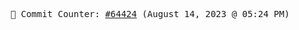 <p align="center">
    <samp>
        📮 Commit Counter: <a href="https://github.com/Javascript-void0/Javascript-void0/commits/main">#64424</a> (August 14, 2023 @ 05:24 PM)
    </samp>
</p>